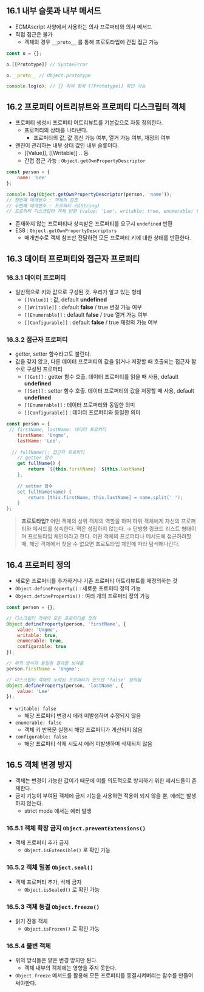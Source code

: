 ## 16.1 내부 슬롯과 내부 메서드

- ECMAscript 사양에서 사용하는 의사 프로퍼티와 의사 메서드
- 직접 접근은 불가
    - 객체의 경우  `__proto__` 를 통해 프로토타입에 간접 접근 가능

```jsx
const o = {};

o.[[Prototype]] // SyntaxError

o.__proto__ // Object.prototype

console.log(o); // {} 하위 항목 [[Prototype]] 확인 가능
```

## 16.2 프로퍼티 어트리뷰트와 프로퍼티 디스크립터 객체

- 프로퍼티 생성시 프로퍼티 어트리뷰트를 기본값으로 자동 정의한다.
    - 프로퍼티의 상태를 나타낸다.
        - 프로퍼티의 값, 값 갱신 가능 여부, 열거 가능 여부, 재정의 여부
- 엔진이 관리하는 내부 상태 값인 내부 슬롯이다.
    - [[Value]], [[Writable]] .. 등
    - 간접 접근 가능 : `Object.getOwnPropertyDescriptor`

```jsx
const person = {
	name: 'Lee'
};

console.log(Object.getOwnPropertyDescriptor(person, 'name'));
// 첫번째 매개변수 : 객체의 참조
// 두번째 매개변수 : 프로퍼티 키(String)
// 프로퍼티 디스크립터 객체 반환 {value: 'Lee', writable: true, enumerable: true, configurable: true}
```

- 존재하지 않는 프로퍼티나 상속받은 프로퍼티를 요구시 `undefined` 반환
- ES8 : `Object.getOwnPropertyDescriptors`
    - 매개변수로 객체 참조만 전달하면 모든 프로퍼티 키에 대한 상태를 반환한다.

## 16.3 데이터 프로퍼티와 접근자 프로퍼티

### 16.3.1 데이터 프로퍼티

- 일반적으로 키와 값으로 구성된 것. 우리가 알고 있는 형태
    - `[[Value]]` : 값, default **undefined**
    - `[[Writable]]` : default **false** / true 변경 가능 여부
    - `[[Enumerable]]` : default **false** / true 열거 가능 여부
    - `[[Configurable]]` : default **false** / true 재정의 가능 여부

### 16.3.2 접근자 프로퍼티

- getter, setter 함수라고도 불린다.
- 값을 갖지 않고, 다른 데이터 프로퍼티의 값을 읽거나 저장할 때 호출되는 접근자 함수로 구성된 프로퍼티
    - `[[Get]]` : getter 함수 호출. 데이터 프로퍼티를 읽을 때 사용, default **undefined**
    - `[[Set]]` : setter 함수 호출. 데이터 프로퍼티의 값을 저장할 때 사용, default **undefined**
    - `[[Enumerable]]` : 데이터 프로퍼티와 동일한 의미
    - `[[Configurable]]` : 데이터 프로퍼티와 동일한 의미

```jsx
const person = {
 // firstName, lastName: 데이터 프로퍼티
	firstName: 'Ungmo',
	lastName: 'Lee',
	
  // fullName(): 접근자 프로퍼티
	// getter 함수
	get fullName() {
		return `${this.firstName} `${this.lastName}`
	},
	
	// setter 함수
	set fullName(name) {
		return [this.firstName, this.lastName] = name.split(' ');
	}
};
```

> **프로토타입?**
어떤 객체의 상위 객체의 역할을 하며 하위 객체에게 자신의 프로퍼티와 메서드를 상속한다. 역은 성립하지 않는다.
  → 단방향 링크드 리스트 형태이며 프로토타입 체인이라고 한다. 
어떤 객체의 프로퍼티나 메서드에 접근하려할때, 해당 객체에서 찾을 수 없으면 프로토타입 체인에 따라 탐색해나간다.
> 

## 16.4 프로퍼티 정의

- 새로운 프로퍼티를 추가하거나 기존 프로퍼티 어트리뷰트를 재정의하는 것
- `Object.defineProperty()` : 새로운 프로퍼티 정의 가능
- `Object.definePropertis()` : 여러 개의 프로퍼티 정의 가능

```jsx
const person = {};

// 디스크립터 객체의 모든 프로퍼티를 정의
Object.defineProperty(person, 'firstName', {
	value: 'Ungmo',
	writable: true,
	enumerable: true,
	configurable: true
});

// 위의 방식과 동일한 결과를 보여줌
person.firstName = 'Ungmo';

// 디스크립터 객체의 누락된 프로퍼티가 있으면 'false' 정의됨
Object.defineProperty(person, 'lastName', {
	value: 'Lee'
});
```

- `writable: false`
    - 해당 프로퍼티 변경시 에러 미발생하며 수정되지 않음
- `enumerable: false`
    - 객체 키 반복문 실행시 해당 프로퍼티가 계산되지 않음
- `configurable: false`
    - 해당 프로퍼티 삭제 시도시 에러 미발생하며 삭제되지 않음

## 16.5 객체 변경 방지

- 객체는 변경이 가능한 값이기 때문에 이를 의도적으로 방지하기 위한 메서드들이 존재한다.
- 금지 기능이 부여된 객체에 금지 기능을 사용하면 적용이 되지 않을 뿐, 에러는 발생하지 않는다.
    - strict mode 에서는 에러 발생

### 16.5.1 객체 확장 금지 `Object.preventExtensions()`

- 객체 프로퍼티 추가 금지
    - `Object.isExtensible()` 로 확인 가능

### 16.5.2 객체 밀봉 `Object.seal()`

- 객체 프로퍼티 추가, 삭제 금지
    - `Object.isSealed()` 로 확인 가능

### 16.5.3 객체 동결 `Object.freeze()`

- 읽기 전용 객체
    - `Object.isFrozen()` 로 확인 가능

### 16.5.4 불변 객체

- 위의 방식들은 얕은 변경 방지만 된다.
    - 객체 내부의 객체에는 영향을 주지 못한다.
- `Object.freeze` 메서드를 활용해 모든 프로퍼티를 동결시켜버리는 함수를 만들어 써야한다.